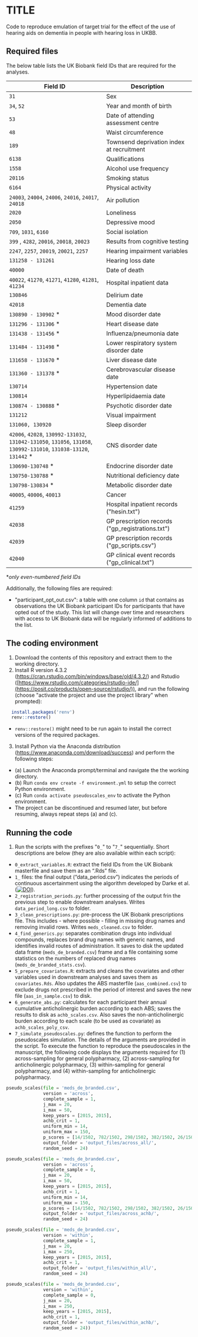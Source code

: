 # TITLE
Code to reproduce emulation of target trial for the effect of the use of hearing aids on dementia in people with hearing loss in UKBB.

## Required files
The below table lists the UK Biobank field IDs that are required for the analyses.

Field ID | Description
----------- | -----
`31` |	Sex
`34`, `52` |	Year and month of birth
`53` |	Date of attending assessment centre
`48` |	Waist circumference
`189` |	Townsend deprivation index at recruitment
`6138` |	Qualifications
`1558` |	Alcohol use frequency
`20116` |	Smoking status
`6164` |	Physical activity
`24003`, `24004`, `24006`, `24016`, `24017`, `24018` | Air pollution
`2020` | Loneliness
`2050` | Depressive mood
`709`, `1031`, `6160` | Social isolation
`399` , `4282`, `20016`, `20018`, `20023` | Results from cognitive testing
`2247`, `2257`, `20019`, `20021`, `2257` |	Hearing impairment variables
`131258 - 131261` |	Hearing loss date
`40000` |	Date of death
`40022`, `41270`, `41271`, `41280`, `41281`, `41234` |	Hospital inpatient data
`130846` | Delirium date
`42018` |	Dementia date
`130890 - 130902` * |	Mood disorder date
`131296 - 131306` * |	Heart disease date
`131438 - 131456` * |	Influenza/pneumonia date
`131484 - 131498` * |	Lower respiratory system disorder date
`131658 - 131670` * |	Liver disease date
`131360 - 131378` * |	Cerebrovascular disease date
`130714` |	Hypertension date
`130814` |	Hyperlipidaemia date
`130874 - 130888` * |	Psychotic disorder date
`131212` | Visual impairment
`131060, 130920` | Sleep disorder
`42006`, `42028`, `130992-131032`, `131042-131050`, `131056`, `131058`, `130992-131010`, `131038-13120`, `131442` * | CNS disorder date
`130690-130748` * | Endocrine disorder date
`130750-130788` * | Nutritional deficiency date
`130798-130834` * | Metabolic disorder date
`40005`, `40006`, `40013` | Cancer
`41259` |	Hospital inpatient records ("hesin.txt")
`42038` | GP prescription records ("gp_registrations.txt")
`42039` | GP prescription records ("gp_scripts.csv")
`42040` | GP clinical event records ("gp_clinical.txt")

*_only even-numbered field IDs_

Additionally, the following files are required:
- "participant_opt_out.csv": a table with one column `id` that contains as observations the UK Biobank participant IDs for participants that have opted out of the study. This list will change over time and researchers with access to UK Biobank data will be regularly informed of additions to the list.


## The coding environment
1. Download the contents of this repository and extract them to the working directory.
2. Install R version 4.3.2 (https://cran.rstudio.com/bin/windows/base/old/4.3.2/) and Rstudio ([https://www.rstudio.com/categories/rstudio-ide/](https://posit.co/products/open-source/rstudio/)), and run the following (choose "activate the project and use the project library" when prompted):
```R
  install.packages('renv')
  renv::restore()
```
- `renv::restore()` might need to be run again to install the correct versions of the required packages.
3. Install Python via the Anaconda distribution (https://www.anaconda.com/download/success) and perform the following steps:
- (a) Launch the Anaconda prompt/terminal and navigate the the working directory.
- (b) Run `conda env create -f environment.yml` to setup the correct Python environment.
- (c) Run `conda activate pseudoscales_env` to activate the Python environment.
- The project can be discontinued and resumed later, but before resuming, always repeat steps (a) and (c).

## Running the code

1. Run the scripts with the prefixes "`0_`" to "`7_`" sequentially. Short descriptions are below (they are also available within each script):
- `0_extract_variables.R`: extract the field IDs from the UK Biobank masterfile and save them as an “.Rds” file.
- `1_` files: the final output (“data_period.csv”) indicates the periods of continuous ascertainment using the algorithm developed by Darke et al. ([![DOI](https://img.shields.io/badge/DOI-10.1093/jamia/ocab260-blue)](https://doi.org/10.1093/jamia/ocab260)).
- `2_registration_periods.py`: further processing of the output frin the previous step to enable downstream analyses. Writes `data_period_long.csv` to folder.
- `3_clean_prescriptions.py`: pre-process the UK Biobank prescriptions file. This includes - where possible - filling in missing drug names and removing invalid rows. Writes `meds_cleaned.csv` to folder.
- `4_find_generics.py`: separates combination drugs into individual compounds, replaces brand drug names with generic names, and identifies invalid routes of administration. It saves to disk the updated data frame (`meds_de_branded.csv`) frame and a file containing some statistics on the numbers of replaced drug names (`meds_de_branded_stats.csv`).
- `5_prepare_covariates.R`: extracts and cleans the covariates and other variables used in downstream analyses and saves them as `covariates.Rds`. Also updates the ABS masterfile (`aas_combined.csv`) to exclude drugs not prescribed in the period of interest and saves the new file (`aas_in_sample.csv`) to disk.
- `6_generate_abs.py`: calculates for each participant their annual cumulative anticholinergic burden according to each ABS; saves the results to disk as `achb_scales.csv`. Also saves the non-anticholinergic burden according to each scale (to be used as covariate) as `achb_scales_poly_csv`.
- `7_simulate_pseudoscales.py`: defines the function to perform the pseudoscales simulation. The details of the arguments are provided in the script. To execute the function to reproduce the pseudoscales in the manuscript, the following code displays the arguments required for (1) across-sampling for general polypharmacy, (2) across-sampling for anticholinergic polypharmacy, (3) within-sampling for general polypharmacy, and (4) within-sampling for anticholinergic polypharmacy.
```Python
pseudo_scales(file = 'meds_de_branded.csv', 
              version = 'across',
              complete_sample = 1,
              j_max = 20,
              i_max = 50,
              keep_years = [2015, 2015],
              achb_crit = 1,
              uniform_min = 14,
              uniform_max = 150,
              p_scores = [14/1502, 782/1502, 298/1502, 382/1502, 26/1502],
              output_folder = 'output_files/across_all/',
              random_seed = 24)

pseudo_scales(file = 'meds_de_branded.csv',
              version = 'across',
              complete_sample = 0,
              j_max = 20,
              i_max = 50,
              keep_years = [2015, 2015],
              achb_crit = 1,
              uniform_min = 14,
              uniform_max = 150,
              p_scores = [14/1502, 782/1502, 298/1502, 382/1502, 26/1502],
              output_folder = 'output_files/across_achb/',
              random_seed = 24)

pseudo_scales(file = 'meds_de_branded.csv',
              version = 'within',
              complete_sample = 1,
              j_max = 20,
              i_max = 250,
              keep_years = [2015, 2015],
              achb_crit = 1,
              output_folder = 'output_files/within_all/',
              random_seed = 24)

pseudo_scales(file = 'meds_de_branded.csv',
              version = 'within',
              complete_sample = 0,
              j_max = 20,
              i_max = 250,
              keep_years = [2015, 2015],
              achb_crit = 1, 
              output_folder = 'output_files/within_achb/',
              random_seed = 24))
```
